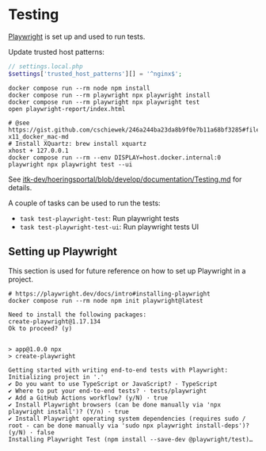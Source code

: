 # Testing

[Playwright](https://playwright.dev/) is set up and used to run tests.

Update trusted host patterns:

``` php
// settings.local.php
$settings['trusted_host_patterns'][] = '^nginx$';
```


``` shell name=playwright-run
docker compose run --rm node npm install
docker compose run --rm playwright npx playwright install
docker compose run --rm playwright npx playwright test
open playwright-report/index.html
```

``` shell name=playwright-run-ui
# @see https://gist.github.com/cschiewek/246a244ba23da8b9f0e7b11a68bf3285#file-x11_docker_mac-md
# Install XQuartz: brew install xquartz
xhost + 127.0.0.1
docker compose run --rm --env DISPLAY=host.docker.internal:0 playwright npx playwright test --ui
```

See
[itk-dev/hoeringsportal/blob/develop/documentation/Testing.md](https://github.com/itk-dev/hoeringsportal/blob/develop/documentation/Testing.md)
for details.

A couple of tasks can be used to run the tests:

* `task test-playwright-test`: Run playwright tests
* `task test-playwright-test-ui`: Run playwright tests UI

## Setting up Playwright

This section is used for future reference on how to set up Playwright in a project.

``` shell name=playwright-set-up
# https://playwright.dev/docs/intro#installing-playwright
docker compose run --rm node npm init playwright@latest
```

``` console
Need to install the following packages:
create-playwright@1.17.134
Ok to proceed? (y)


> app@1.0.0 npx
> create-playwright

Getting started with writing end-to-end tests with Playwright:
Initializing project in '.'
✔ Do you want to use TypeScript or JavaScript? · TypeScript
✔ Where to put your end-to-end tests? · tests/playwright
✔ Add a GitHub Actions workflow? (y/N) · true
✔ Install Playwright browsers (can be done manually via 'npx playwright install')? (Y/n) · true
✔ Install Playwright operating system dependencies (requires sudo / root - can be done manually via 'sudo npx playwright install-deps')? (y/N) · false
Installing Playwright Test (npm install --save-dev @playwright/test)…
```
